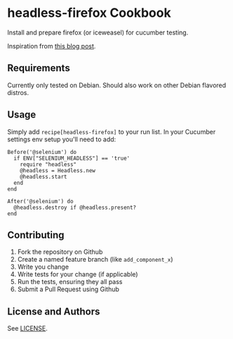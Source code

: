 headless-firefox Cookbook
=========================

Install and prepare firefox (or iceweasel) for cucumber testing.

Inspiration from [this blog
post](http://blog.aentos.com/post/4368402854/easy-setup-for-your-cucumber-scenarios-using-the).

Requirements
------------

Currently only tested on Debian.  Should also work on other Debian flavored
distros.

Usage
-----

Simply add ```recipe[headless-firefox]``` to your run list.  In your Cucumber
settings env setup you'll need to add:

    Before('@selenium') do
      if ENV["SELENIUM_HEADLESS"] == 'true'
        require "headless"
        @headless = Headless.new
        @headless.start
      end
    end
 
    After('@selenium') do
      @headless.destroy if @headless.present?
    end

Contributing
------------

1. Fork the repository on Github
2. Create a named feature branch (like `add_component_x`)
3. Write you change
4. Write tests for your change (if applicable)
5. Run the tests, ensuring they all pass
6. Submit a Pull Request using Github

License and Authors
-------------------

See [LICENSE](LICENSE).

